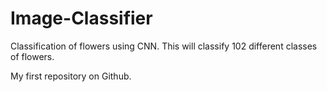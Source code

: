 # Image-Classifier
Classification of flowers using CNN. This will classify 102 different classes of flowers.

My first repository on Github. 
